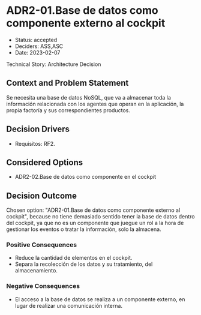 # ADR2-01.Base de datos como componente externo al cockpit

* Status: accepted
* Deciders: ASS,ASC
* Date: 2023-02-07

Technical Story: Architecture Decision

## Context and Problem Statement

Se necesita una base de datos NoSQL, que va a almacenar toda la información relacionada con los agentes que operan en la aplicación, la propia factoría y sus correspondientes productos.

## Decision Drivers

* Requisitos: RF2.

## Considered Options

* ADR2-02.Base de datos como componente en el cockpit

## Decision Outcome

Chosen option: "ADR2-01.Base de datos como componente externo al cockpit", because no tiene demasiado sentido tener la base de datos dentro del cockpit, ya que no es un componente que juegue un rol a la hora de gestionar los eventos o tratar la información, solo la almacena.

### Positive Consequences

* Reduce la cantidad de elementos en el cockpit.
* Separa la recolección de los datos y su tratamiento, del almacenamiento.

### Negative Consequences

* El acceso a la base de datos se realiza a un componente externo, en lugar de realizar una comunicación interna.
